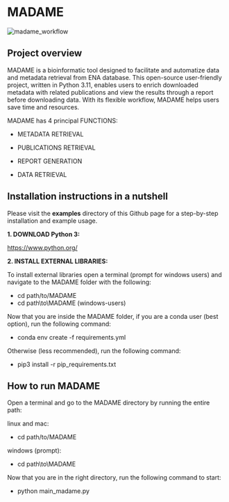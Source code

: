 # MADAME
![madame_workflow](https://github.com/Biome-team/MADAME/assets/130676054/0283f38f-d188-4348-93ea-b98379d4c4b8)

Project overview
----------------
MADAME is a bioinformatic tool designed to facilitate and automatize data and metadata retrieval from ENA database.
This open-source user-friendly project, written in Python 3.11, enables users to enrich downloaded metadata with related publications and view the results through a report before downloading data. With its flexible workflow, MADAME helps users save time and resources.

MADAME has 4 principal FUNCTIONS:

* METADATA RETRIEVAL

* PUBLICATIONS RETRIEVAL

* REPORT GENERATION

* DATA RETRIEVAL

Installation instructions in a nutshell
-------------------------
Please visit the **examples** directory of this Github page for a step-by-step installation and example usage.

**1. DOWNLOAD Python 3:**

https://www.python.org/

**2. INSTALL EXTERNAL LIBRARIES:**

To install external libraries open a terminal (prompt for windows users) and navigate to the MADAME folder with the following:
* cd path/to/MADAME
* cd path\to\MADAME (windows-users)

Now that you are inside the MADAME folder, if you are a conda user (best option), run the following command:
* conda env create -f requirements.yml

Otherwise (less recommended), run the following command:
* pip3 install -r pip_requirements.txt

How to run MADAME
------------------
Open a terminal and go to the MADAME directory by running the entire path:

linux and mac:

* cd path/to/MADAME

windows (prompt):

* cd path\to\MADAME

Now that you are in the right directory, run the following command to start:

* python main_madame.py
